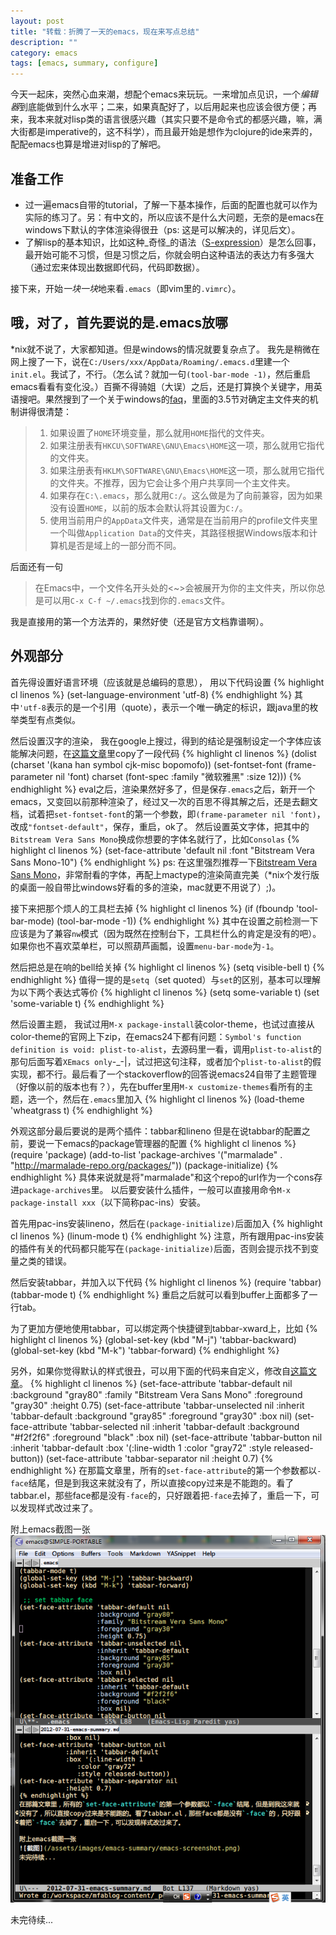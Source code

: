 ```yaml
---
layout: post
title: "转载：折腾了一天的emacs，现在来写点总结"
description: ""
category: emacs
tags: [emacs, summary, configure]
---
```


今天一起床，突然心血来潮，想配个emacs来玩玩。一来增加点见识，一个*编辑器*到底能做到什么水平；二来，如果真配好了，以后用起来也应该会很方便；再来，我本来就对lisp类的语言很感兴趣（其实只要不是命令式的都感兴趣，嘛，满大街都是imperative的，这不科学），而且最开始是想作为clojure的ide来弄的，配配emacs也算是增进对lisp的了解吧。

准备工作
---

+ 过一遍emacs自带的tutorial，了解一下基本操作，后面的配置也就可以作为实际的练习了。另：有中文的，所以应该不是什么大问题，无奈的是emacs在windows下默认的字体渲染得很丑（ps: 这是可以解决的，详见后文）。
+ 了解lisp的基本知识，比如这种_奇怪_的语法（[S-expression](http://en.wikipedia.org/wiki/S-expression)）是怎么回事，最开始可能不习惯，但是习惯之后，你就会明白这种语法的表达力有多强大（通过宏来体现出数据即代码，代码即数据）。

接下来，开始*一块一块*地来看`.emacs`（即vim里的`.vimrc`）。

哦，对了，首先要说的是.emacs放哪
---

*nix就不说了，大家都知道。但是windows的情况就要复杂点了。
我先是稍微在网上搜了一下，说在`C:/Users/xxx/AppData/Roaming/.emacs.d`里建一个`init.el`。我试了，不行。（怎么试？就加一句`(tool-bar-mode -1)`，然后重启emacs看看有变化没。）百撕不得骑姐（大误）之后，还是打算换个关键字，用英语搜吧。果然搜到了一个关于windows的[faq](http://www.gnu.org/software/emacs/windows/Installing-Emacs.html#index-HOME-directory-49)，里面的3.5节对确定主文件夹的机制讲得很清楚：
> 1. 如果设置了`HOME`环境变量，那么就用`HOME`指代的文件夹。
> 2. 如果注册表有`HKCU\SOFTWARE\GNU\Emacs\HOME`这一项，那么就用它指代的文件夹。
> 3. 如果注册表有`HKLM\SOFTWARE\GNU\Emacs\HOME`这一项，那么就用它指代的文件夹。不推荐，因为它会让多个用户共享同一个主文件夹。
> 4. 如果存在`C:\.emacs`，那么就用`C:/`。这么做是为了向前兼容，因为如果没有设置`HOME`，以前的版本会默认将其设置为`C:/`。
> 5. 使用当前用户的`AppData`文件夹，通常是在当前用户的profile文件夹里一个叫做`Application Data`的文件夹，其路径根据Windows版本和计算机是否是域上的一部分而不同。

后面还有一句
> 在Emacs中，一个文件名开头处的<~>会被展开为你的主文件夹，所以你总是可以用`C-x C-f ~/.emacs`找到你的`.emacs`文件。

我是直接用的第一个方法弄的，果然好使（还是官方文档靠谱啊）。

外观部分
---

首先得设置好语言环境（应该就是总编码的意思），
用以下代码设置
{% highlight cl linenos %}
(set-language-environment 'utf-8)
{% endhighlight %}
其中`'utf-8`表示的是一个引用（quote），表示一个唯一确定的标识，跟java里的枚举类型有点类似。

然后设置汉字的渲染，
我在google上搜过，得到的结论是强制设定一个字体应该能解决问题，在[这篇文章](http://emacser.com/torture-emacs.htm)里copy了一段代码
{% highlight cl linenos %}
(dolist (charset '(kana han symbol cjk-misc bopomofo))
  (set-fontset-font (frame-parameter nil 'font)
					charset
					(font-spec :family "微软雅黑" :size 12)))
{% endhighlight %}
eval之后，渲染果然好多了，但是保存`.emacs`之后，新开一个emacs，又变回以前那种渲染了，经过又一次的百思不得其解之后，还是去翻文档，试着把`set-fontset-font`的第一个参数，即`(frame-parameter nil 'font)`，改成`"fontset-default"`，保存，重启，ok了。
然后设置英文字体，把其中的`Bitstream Vera Sans Mono`换成你想要的字体名就行了，比如`Consolas`
{% highlight cl linenos %}
(set-face-attribute 'default nil :font "Bitstream Vera Sans Mono-10")
{% endhighlight %}
ps: 在这里强烈推荐一下[Bitstream Vera Sans Mono](http://ftp.gnome.org/pub/GNOME/sources/ttf-bitstream-vera/1.10/)，非常耐看的字体，再配上mactype的渲染简直完美（*nix个发行版的桌面一般自带比windows好看的多的渲染，mac就更不用说了）;)。

接下来把那个烦人的工具栏去掉
{% highlight cl linenos %}
(if (fboundp 'tool-bar-mode)
  (tool-bar-mode -1))
{% endhighlight %}
其中在设置之前检测一下应该是为了兼容`nw`模式（因为既然在控制台下，工具栏什么的肯定是没有的吧）。如果你也不喜欢菜单栏，可以照葫芦画瓢，设置`menu-bar-mode`为`-1`。

然后把总是在响的bell给关掉
{% highlight cl linenos %}
(setq visible-bell t)
{% endhighlight %}
值得一提的是`setq`（set quoted）与`set`的区别，基本可以理解为以下两个表达式等价
{% highlight cl linenos %}
(setq some-variable t)
(set 'some-variable t)
{% endhighlight %}

然后设置主题，
我试过用`M-x package-install`装color-theme，也试过直接从color-theme的官网上下zip，在emacs24下都有问题：`Symbol's function definition is void: plist-to-alist`，去源码里一看，调用`plist-to-alist`的那句后面写着`XEmacs only`-_-|，试过把这句注释，或者加个`plist-to-alist`的假实现，都不行。最后看了一个stackoverflow的回答说emacs24自带了主题管理（好像以前的版本也有？），先在buffer里用`M-x customize-themes`看所有的主题，选一个，然后在`.emacs`里加入
{% highlight cl linenos %}
(load-theme 'wheatgrass t)
{% endhighlight %}

外观这部分最后要说的是两个插件：tabbar和lineno
但是在说tabbar的配置之前，要说一下emacs的package管理器的配置
{% highlight cl linenos %}
(require 'package)
(add-to-list 'package-archives
	         '("marmalade" . "http://marmalade-repo.org/packages/"))
(package-initialize)
{% endhighlight %}
具体来说就是将"marmalade"和这个repo的url作为一个cons存进`package-archives`里。
以后要安装什么插件，一般可以直接用命令`M-x package-install xxx`（以下简称pac-ins）安装。

首先用pac-ins安装lineno，然后在`(package-initialize)`后面加入
{% highlight cl linenos %}
(linum-mode t)
{% endhighlight %}
注意，所有跟用pac-ins安装的插件有关的代码都只能写在`(package-initialize)`后面，否则会提示找不到变量之类的错误。

然后安装tabbar，并加入以下代码
{% highlight cl linenos %}
(require 'tabbar)
(tabbar-mode t)
{% endhighlight %}
重启之后就可以看到buffer上面都多了一行tab。

为了更加方便地使用tabbar，可以绑定两个快捷键到tabbar-xward上，比如
{% highlight cl linenos %}
(global-set-key (kbd "M-j") 'tabbar-backward)
(global-set-key (kbd "M-k") 'tabbar-forward)
{% endhighlight %}

另外，如果你觉得默认的样式很丑，可以用下面的代码来自定义，修改自[这篇文章](http://blog.csdn.net/CherylNatsu/article/details/6204737)。
{% highlight cl linenos %}
(set-face-attribute 'tabbar-default nil
		    :background "gray80"
		    :family "Bitstream Vera Sans Mono"
		    :foreground "gray30"
		    :height 0.75)
(set-face-attribute 'tabbar-unselected nil
		    :inherit 'tabbar-default
		    :background "gray85"
		    :foreground "gray30"
		    :box nil)
(set-face-attribute 'tabbar-selected nil
		    :inherit 'tabbar-default
		    :background "#f2f2f6"
		    :foreground "black"
		    :box nil)
(set-face-attribute 'tabbar-button nil
		    :inherit 'tabbar-default
		    :box '(:line-width 1
			   :color "gray72"
			   :style released-button))
(set-face-attribute 'tabbar-separator nil
		    :height 0.7)
{% endhighlight %}
在那篇文章里，所有的`set-face-attribute`的第一个参数都以`-face`结尾，但是到我这来就没有了，所以直接copy过来是不能跑的。看了tabbar.el，那些face都是没有`-face`的，只好跟着把`-face`去掉了，重启一下，可以发现样式改过来了。

附上emacs截图一张
![截图](/assets/images/emacs-summary/emacs-screenshot.png)


未完待续...


